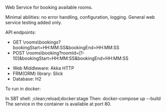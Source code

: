 Web Service for booking available rooms.

Minimal abilities: no error handling, configuration, logging. General web service testing added only.

API endpoints:
* GET \rooms\bookings?bookingStart=HH:MM:SS&bookingEnd=HH:MM:SS
* POST \rooms\booking?roomId=[1-10]&bookingStart=HH:MM:SS&bookingEnd=HH:MM:SS

- Web Middleware: Akka HTTP
- FRM(ORM) library: Slick
- Database: H2

To run in docker:

In SBT shell: ;clean;reload;docker:stage
Then: docker-compose up --build
The service in the container is available at port 80.
